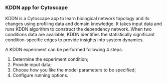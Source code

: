 ### KDDN app for Cytoscape

KDDN is a Cytoscape app to learn biological network topology and its changes using profiling data and domain knowledge. It takes input data and runs KDDN algorithm to construct the dependency network. When two conditions data are available, KDDN identifies the statistically significant condition-specific edges to provide insights into system dynamics.

A KDDN experiment can be performed following 4 steps:
1. Determine the experiment condition;
2. Provide input data;
3. Choose how you like the model parameters to be specified;
4. Configure running options.
